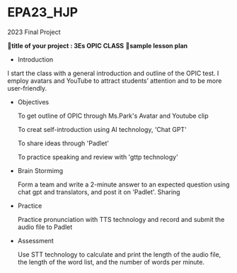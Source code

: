 # EPA23_HJP
2023 Final Project

🎠**title of your project : 3Es OPIC CLASS**
🎠**sample lesson plan**
- Introduction
  
I start the class with a general introduction and outline of the OPIC test. I employ avatars and YouTube to attract students’ attention and to be more user-friendly.
- Objectives
  
  To get outline of OPIC through Ms.Park's Avatar and Youtube clip
  
  To creat self-introduction using AI technology, 'Chat GPT'
  
  To share ideas through 'Padlet'
  
  To practice speaking and review with 'gttp technology'

- Brain Stormimg
  
  Form a team and write a 2-minute answer to an expected question using chat gpt and translators, and post it on 'Padlet'.
  Sharing
- Practice
  
  Practice pronunciation with TTS technology and record and submit the audio file to Padlet

- Assessment
  
  Use STT technology to calculate and print the length of the audio file, the length of the word list, and the number of words per minute.





